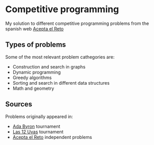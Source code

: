 # Competitive programming
My solution to different competitive programming problems from the spanish web [Acepta el Reto](http://www.aceptaelreto.com)

## Types of problems

Some of the most relevant problem cathegories are:
* Construction and search in graphs
* Dynamic programming
* Greedy algorithms
* Sorting and search in different data structures
* Math and geometry

## Sources

Problems originally appeared in:
* [Ada Byron](http://www.ada-byron.es) tournament
* [Las 12 Uvas](http://las12uvas.es) tournament
* [Acepta el Reto](http://www.aceptaelreto.com) independent problems